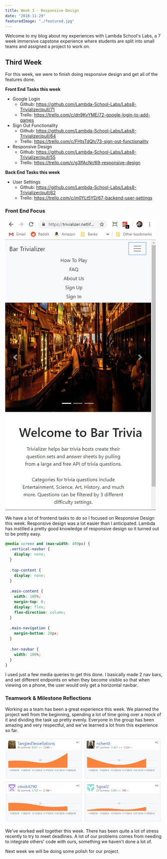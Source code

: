 ```yaml
---
title: Week 3 - Responsive Design
date: "2018-11-29"
featuredImage: "./featured.jpg"
---
```


Welcome to my blog about my experiences with Lambda School's Labs, a 7 week immersive capstone experience where students are split into small teams and assigned a project to work on.

<!-- end -->

## Third Week

For this week, we were to finish doing responsive design and get all of the features done. 

**Front End Tasks this week**

- Google Login
  - Github: https://github.com/Lambda-School-Labs/Labs8-Trivializer/pull/71
  - Trello: https://trello.com/c/dn9KvYME/72-google-login-to-add-games
- Sign Out Functionality
  - Github: https://github.com/Lambda-School-Labs/Labs8-Trivializer/pull/64
  - Trello: https://trello.com/c/FHtsTdQh/73-sign-out-functionality
- Responsive Design
  - Github: https://github.com/Lambda-School-Labs/Labs8-Trivializer/pull/55
  - Trello: https://trello.com/c/g3lfAcNr/69-responsive-design

**Back End Tasks this week**

- User Settings
  - Github: https://github.com/Lambda-School-Labs/Labs8-Trivializer/pull/62
  - Trello: https://trello.com/c/m0YLt5YD/67-backend-user-settings

### Front End Focus

![signup](./12.jpg)

We have a lot of frontend tasks to do so I focused on Responsive Design this week. Responsive design was a lot easier than I anticipated. Lambda has instilled a pretty good knowledge of responsive design so it turned out to be pretty easy. 

```css
@media screen and (max-width: 400px) {
  .vertical-navbar {
    display: none;
  }

  .top-content {
    display: none;
  }

  .main-content {
    width: 100%;
    margin-top: 0;
    display: flex;
    flex-direction: column;
  }

  .main-navigation {
    margin-bottom: 20px;
  }

  .hor-navbar {
    width: 100%;
  }
}
```

I used just a few media queries to get this done. I basically made 2 nav bars, and set different endpoints on when they become visible so that when viewing on a phone, the user would only get a horizontal navbar. 

### Teamwork & Milestone Reflections

Working as a team has been a great experience this week. We planned the project well from the beginning, spending a lot of time going over a mock of it and dividing the task up pretty evenly. Everyone in the group has been amazing and very respectful, and we've learned a lot from this experience so far.

![signup](./11.jpg)

We've worked well together this week. There has been quite a lot of stress recently to try to meet deadlines. A lot of our problems comes from needing to integrate others' code with ours, something we haven't done a lot of. 

Next week we will be doing some polish for our project.
